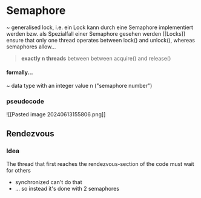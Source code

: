 # Semaphore
~ generalised lock, i.e. ein Lock kann durch eine Semaphore implementiert werden bzw. als Spezialfall einer Semaphore gesehen werden
[[Locks]] ensure that only one thread operates between lock() and unlock(), whereas semaphores allow...
> **exactly n threads** between between acquire() and release()
#### formally...
~ data type with an integer value n ("semaphore number")
### pseudocode
![[Pasted image 20240613155806.png]]
## Rendezvous
### Idea
The thread that first reaches the rendezvous-section of the code must wait for others
- synchronized can't do that
- ... so instead it's done with 2 semaphores